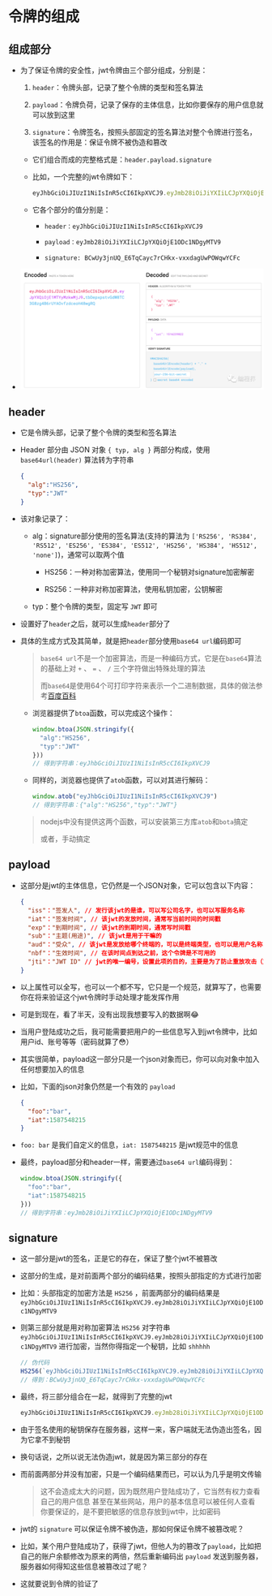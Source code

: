 # 令牌的组成

## 组成部分

  - 为了保证令牌的安全性，jwt令牌由三个部分组成，分别是：

    1. `header`：令牌头部，记录了整个令牌的类型和签名算法

    2. `payload`：令牌负荷，记录了保存的主体信息，比如你要保存的用户信息就可以放到这里

    3. `signature`：令牌签名，按照头部固定的签名算法对整个令牌进行签名，该签名的作用是：保证令牌不被伪造和篡改

      - 它们组合而成的完整格式是：`header.payload.signature`

      - 比如，一个完整的jwt令牌如下：

        ```javascript
        eyJhbGciOiJIUzI1NiIsInR5cCI6IkpXVCJ9.eyJmb28iOiJiYXIiLCJpYXQiOjE1ODc1NDgyMTV9.BCwUy3jnUQ_E6TqCayc7rCHkx-vxxdagUwPOWqwYCFc
        ```

      - 它各个部分的值分别是：

          - `header：eyJhbGciOiJIUzI1NiIsInR5cCI6IkpXVCJ9`

          - `payload：eyJmb28iOiJiYXIiLCJpYXQiOjE1ODc1NDgyMTV9`

          - `signature: BCwUy3jnUQ_E6TqCayc7rCHkx-vxxdagUwPOWqwYCFc`

  - ![](./jwt.png)

## header

  - 它是令牌头部，记录了整个令牌的类型和签名算法

  - Header 部分由 JSON 对象 `{ typ, alg }` 两部分构成，使用 `base64url(header)` 算法转为字符串

    ```json
    {
      "alg":"HS256",
      "typ":"JWT"
    }
    ```

  - 该对象记录了：

      - alg：signature部分使用的签名算法(支持的算法为 `['RS256', 'RS384', 'RS512', 'ES256', 'ES384', 'ES512', 'HS256', 'HS384', 'HS512', 'none']`)，通常可以取两个值

          - HS256：一种对称加密算法，使用同一个秘钥对signature加密解密

          - RS256：一种非对称加密算法，使用私钥加密，公钥解密

      - typ：整个令牌的类型，固定写 `JWT` 即可

  - 设置好了`header`之后，就可以生成`header`部分了

  - 具体的生成方式及其简单，就是把`header`部分使用`base64 url`编码即可

    > `base64 url`不是一个加密算法，而是一种编码方式，它是在`base64`算法的基础上对 `+` 、 `=` 、 `/` 三个字符做出特殊处理的算法
    >
    > 而`base64`是使用64个可打印字符来表示一个二进制数据，具体的做法参考[百度百科](https://baike.baidu.com/item/base64/8545775?fr=aladdin "百度百科")

    - 浏览器提供了`btoa`函数，可以完成这个操作：

      ```javascript
      window.btoa(JSON.stringify({
        "alg":"HS256",
        "typ":"JWT"
      }))
      // 得到字符串：eyJhbGciOiJIUzI1NiIsInR5cCI6IkpXVCJ9
      ```

    - 同样的，浏览器也提供了`atob`函数，可以对其进行解码：

      ```javascript
      window.atob("eyJhbGciOiJIUzI1NiIsInR5cCI6IkpXVCJ9")
      // 得到字符串：{"alg":"HS256","typ":"JWT"}
      ```

    > nodejs中没有提供这两个函数，可以安装第三方库`atob`和`bota`搞定
    >
    > 或者，手动搞定

## payload

  - 这部分是jwt的主体信息，它仍然是一个JSON对象，它可以包含以下内容：

    ```json
    {
      "iss"："签发人", // 发行该jwt的是谁，可以写公司名字，也可以写服务名称
      "iat"："签发时间", // 该jwt的发放时间，通常写当前时间的时间戳
      "exp"："到期时间", // 该jwt的到期时间，通常写时间戳
      "sub"："主题(用途)", // 该jwt是用于干嘛的
      "aud"："受众", // 该jwt是发放给哪个终端的，可以是终端类型，也可以是用户名称，随意一点
      "nbf"："生效时间", // 在该时间点到达之前，这个令牌是不可用的
      "jti"："JWT ID" // jwt的唯一编号，设置此项的目的，主要是为了防止重放攻击（重放攻击是在某些场景下，用户使用之前的令牌发送到服务器，被服务器正确的识别，从而导致不可预期的行为发生）
    }
    ```

  - 以上属性可以全写，也可以一个都不写，它只是一个规范，就算写了，也需要你在将来验证这个jwt令牌时手动处理才能发挥作用

  - 可是到现在，看了半天，没有出现我想要写入的数据啊😂

  - 当用户登陆成功之后，我可能需要把用户的一些信息写入到jwt令牌中，比如用户id、账号等等（密码就算了😳）

  - 其实很简单，payload这一部分只是一个json对象而已，你可以向对象中加入任何想要加入的信息

  - 比如，下面的json对象仍然是一个有效的 `payload`

    ```json
    {
      "foo":"bar",
      "iat":1587548215
    }
    ```

  - `foo: bar` 是我们自定义的信息，`iat: 1587548215` 是jwt规范中的信息

  - 最终，payload部分和header一样，需要通过`base64 url`编码得到：

    ```javascript
    window.btoa(JSON.stringify({
      "foo":"bar",
      "iat":1587548215
    }))
    // 得到字符串：eyJmb28iOiJiYXIiLCJpYXQiOjE1ODc1NDgyMTV9
    ```

## signature

  - 这一部分是jwt的签名，正是它的存在，保证了整个jwt不被篡改

  - 这部分的生成，是对前面两个部分的编码结果，按照头部指定的方式进行加密

  - 比如：头部指定的加密方法是 `HS256` ，前面两部分的编码结果是`eyJhbGciOiJIUzI1NiIsInR5cCI6IkpXVCJ9.eyJmb28iOiJiYXIiLCJpYXQiOjE1ODc1NDgyMTV9`

  - 则第三部分就是用对称加密算法 `HS256` 对字符串 `eyJhbGciOiJIUzI1NiIsInR5cCI6IkpXVCJ9.eyJmb28iOiJiYXIiLCJpYXQiOjE1ODc1NDgyMTV9` 进行加密，当然你得指定一个秘钥，比如 `shhhhh`

    ```javascript
    // 伪代码
    HS256(`eyJhbGciOiJIUzI1NiIsInR5cCI6IkpXVCJ9.eyJmb28iOiJiYXIiLCJpYXQiOjE1ODc1NDgyMTV9`, "shhhhh")
    // 得到：BCwUy3jnUQ_E6TqCayc7rCHkx-vxxdagUwPOWqwYCFc
    ```

  - 最终，将三部分组合在一起，就得到了完整的jwt

    ```javascript
    eyJhbGciOiJIUzI1NiIsInR5cCI6IkpXVCJ9.eyJmb28iOiJiYXIiLCJpYXQiOjE1ODc1NDgyMTV9.BCwUy3jnUQ_E6TqCayc7rCHkx-vxxdagUwPOWqwYCFc
    ```

  - 由于签名使用的秘钥保存在服务器，这样一来，客户端就无法伪造出签名，因为它拿不到秘钥

  - 换句话说，之所以说无法伪造jwt，就是因为第三部分的存在

  - 而前面两部分并没有加密，只是一个编码结果而已，可以认为几乎是明文传输

    > 这不会造成太大的问题，因为既然用户登陆成功了，它当然有权力查看自己的用户信息
    > &#x20;  &#x20;
    > &#x20;   甚至在某些网站，用户的基本信息可以被任何人查看
    > &#x20;  &#x20;
    > &#x20;   你要保证的，是不要把敏感的信息存放到jwt中，比如密码

  - jwt的 `signature` 可以保证令牌不被伪造，那如何保证令牌不被篡改呢？

  - 比如，某个用户登陆成功了，获得了jwt，但他人为的篡改了`payload`，比如把自己的账户余额修改为原来的两倍，然后重新编码出 `payload` 发送到服务器，服务器如何得知这些信息被篡改过了呢？

  - 这就要说到令牌的验证了
